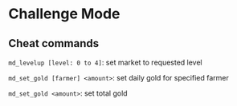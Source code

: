 # Challenge Mode

## Cheat commands

`md_levelup [level: 0 to 4]`: set market to requested level

`md_set_gold [farmer] <amount>`: set daily gold for specified farmer

`md_set_gold <amount>`: set total gold
